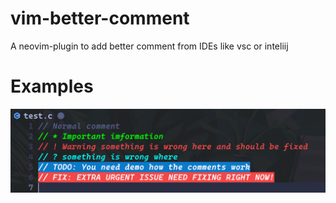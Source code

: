 # vim-better-comment
A neovim-plugin to add better comment from IDEs like vsc or inteliij

# Examples
![Demo](/lua/vim-better-comment/.image/demo.png)
